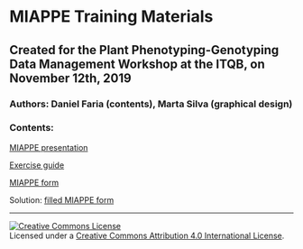 # MIAPPE Training Materials

## Created for the Plant Phenotyping-Genotyping Data Management Workshop at the ITQB, on November 12th, 2019

### Authors: Daniel Faria (contents), Marta Silva (graphical design)

### Contents:

[MIAPPE presentation](https://github.com/BioData-PT/MIAPPE_Training/blob/master/MIAPPE_1.1_presentation.pdf)

[Exercise guide](https://github.com/BioData-PT/MIAPPE_Training/blob/master/MIAPPE%20Practical%20Exercise.pdf)

[MIAPPE form](https://github.com/BioData-PT/MIAPPE_Training/blob/master/MIAPPE.pdf)

Solution: [filled MIAPPE form](https://github.com/BioData-PT/MIAPPE_Training/blob/master/MIAPPE%20Filled.pdf)


---

<a rel="license" href="http://creativecommons.org/licenses/by/4.0/"><img alt="Creative Commons License" style="border-width:0" src="https://i.creativecommons.org/l/by/4.0/88x31.png" /></a><br/>Licensed under a <a rel="license" href="http://creativecommons.org/licenses/by/4.0/">Creative Commons Attribution 4.0 International License</a>.
